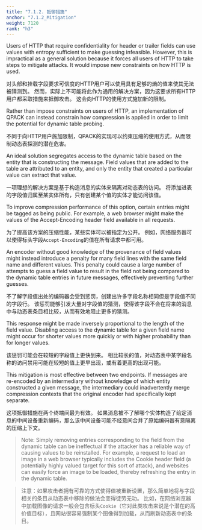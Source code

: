 ```yaml
---
title: "7.1.2. 抵御措施"
anchor: "7.1.2_Mitigation"
weight: 7120
rank: "h3"
---
```


Users of HTTP that require confidentiality for header or trailer fields can use values with entropy sufficient to make guessing infeasible. However, this is impractical as a general solution because it forces all users of HTTP to take steps to mitigate attacks. It would impose new constraints on how HTTP is used.

对头部和挂载字段要求可信度的HTTP用户可以使用具有足够的熵的值来使其无法被猜测到。
然而，实际上不可能将此作为通用的解决方案，因为这要求所有HTTP用户都采取措施来抵御攻击。
这会向HTTP的使用方式施加新的限制。

Rather than impose constraints on users of HTTP, an implementation of QPACK can instead constrain how compression is applied in order to limit the potential for dynamic table probing.

不同于向HTTP用户施加限制，QPACK的实现可以约束压缩的使用方式，从而限制动态表探测的潜在危害。

An ideal solution segregates access to the dynamic table based on the entity that is constructing the message. Field values that are added to the table are attributed to an entity, and only the entity that created a particular value can extract that value.

一项理想的解决方案是基于构造消息的实体来隔离对动态表的访问。
将添加进表的字段值归属至某实体所有，只有创建某个值的实体才能访问该值。

To improve compression performance of this option, certain entries might be tagged as being public. For example, a web browser might make the values of the Accept-Encoding header field available in all requests.

为了提高该方案的压缩性能，某些实体可以被指定为公开。
例如，网络服务器可以使得标头字段`Accept-Encoding`的值在所有请求中都可用。

An encoder without good knowledge of the provenance of field values might instead introduce a penalty for many field lines with the same field name and different values. This penalty could cause a large number of attempts to guess a field value to result in the field not being compared to the dynamic table entries in future messages, effectively preventing further guesses.

不了解字段值出处的编码器会受到惩罚，创建出许多字段名称相同但是字段值不同的字段行。
该惩罚能够引发大量对字段值的猜测，使得该字段不会在将来的消息中与动态表条目相比较，从而有效地阻止更多的猜测。

This response might be made inversely proportional to the length of the field value. Disabling access to the dynamic table for a given field name might occur for shorter values more quickly or with higher probability than for longer values.

该惩罚可能会在较短的字段值上更快到来。
相比较长的值，对动态表中某字段名称的访问禁用可能在较短的值上更早出现，或有着更高的出现可能。

This mitigation is most effective between two endpoints. If messages are re-encoded by an intermediary without knowledge of which entity constructed a given message, the intermediary could inadvertently merge compression contexts that the original encoder had specifically kept separate.

这项抵御措施在两个终端间最为有效。
如果消息被不了解哪个实体构造了给定消息的中间设备重新编码，那么该中间设备可能不经意间合并了原始编码器有意隔离的压缩上下文。

> Note: Simply removing entries corresponding to the field from the dynamic table can be ineffectual if the attacker has a reliable way of causing values to be reinstalled. For example, a request to load an image in a web browser typically includes the Cookie header field (a potentially highly valued target for this sort of attack), and websites can easily force an image to be loaded, thereby refreshing the entry in the dynamic table.

> 注意：如果攻击者拥有可靠的方式使得值被重新设置，那么简单地将与字段相关的条目从动态表中移除的做法会变得徒劳无功。
比如，在网络浏览器中加载图像的请求一般会包含标头`Cookie`（它对此类攻击来说是个潜在的高价值目标），且网站很容易强制某个图像得到加载，从而刷新动态表中的条目。
